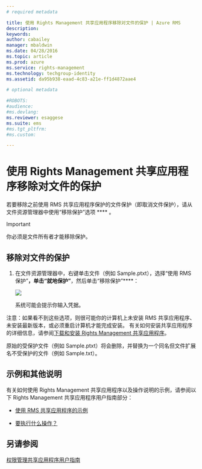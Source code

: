```yaml
---
# required metadata

title: 使用 Rights Management 共享应用程序移除对文件的保护 | Azure RMS
description:
keywords:
author: cabailey
manager: mbaldwin
ms.date: 04/28/2016
ms.topic: article
ms.prod: azure
ms.service: rights-management
ms.technology: techgroup-identity
ms.assetid: da95b938-eaad-4c83-a21e-ff1d4872aae4

# optional metadata

#ROBOTS:
#audience:
#ms.devlang:
ms.reviewer: esaggese
ms.suite: ems
#ms.tgt_pltfrm:
#ms.custom:

---
```


# 使用 Rights Management 共享应用程序移除对文件的保护
若要移除之前使用 RMS 共享应用程序保护的文件保护（即取消文件保护），请从文件资源管理器中使用“移除保护”选项 **** 。

> [!IMPORTANT]
> 你必须是文件所有者才能移除保护。

## 移除对文件的保护

1.  在文件资源管理器中，右键单击文件（例如 Sample.ptxt），选择“使用 RMS 保护”****，单击“就地保护”****，然后单击“移除保护”****：

    ![](../media/ADRMS_MSRMSApp_RemoveProtection.png)

    系统可能会提示你输入凭据。

注意：如果看不到这些选项，则很可能你的计算机上未安装 RMS 共享应用程序、未安装最新版本，或必须重启计算机才能完成安装。 有关如何安装共享应用程序的详细信息，请参阅[下载和安装 Rights Management 共享应用程序](install-sharing-app.md)。

原始的受保护文件（例如 Sample.ptxt）将会删除，并替换为一个同名但文件扩展名不受保护的文件（例如 Sample.txt）。

## 示例和其他说明
有关如何使用 Rights Management 共享应用程序以及操作说明的示例，请参阅以下 Rights Management 共享应用程序用户指南部分：

-   [使用 RMS 共享应用程序的示例](sharing-app-user-guide.md#examples-for-using-the-rms-sharing-application)

-   [要执行什么操作？](sharing-app-user-guide.md##what-do-you-want-to-do-)

## 另请参阅
[权限管理共享应用程序用户指南](sharing-app-user-guide.md)



<!--HONumber=Apr16_HO3-->


